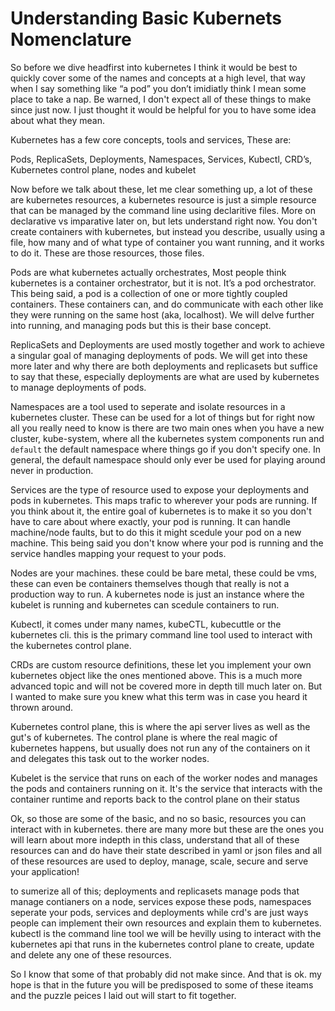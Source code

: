 # Understanding Basic Kubernets Nomenclature

So before we dive headfirst into kubernetes I think it would be best to quickly cover some of the names and concepts at a high level, that way when I say something like “a pod” you don’t imidiatly think I mean some place to take a nap. Be warned, I don't expect all of these things to make since just now. I just thought it would be helpful for you to have some idea about what they mean.

Kubernetes has a few core concepts, tools and services, These are:

Pods, ReplicaSets, Deployments, Namespaces, Services, Kubectl, CRD’s, Kubernetes control plane, nodes and kubelet

Now before we talk about these, let me clear something up, a lot of these are kubernetes resources, a kubernetes resource is just a simple resource that can be managed by the command line using declaritive files. More on declarative vs imparative later on, but lets understand right now. You don't create containers with kubernetes, but instead you describe, usually using a file, how many and of what type of container you want running, and it works to do it. These are those resources, those files.

Pods are what kubernetes actually orchestrates, Most people think kubernetes is a container orchestrator, but it is not. It’s a pod orchestrator. This being said, a pod is a collection of one or more tightly coupled containers. These containers can, and do communicate with each other like they were running on the same host (aka, localhost). We will delve further into running, and managing pods but this is their base concept.

ReplicaSets and Deployments are used mostly together and work to achieve a singular goal of managing deployments of pods. We will get into these more later and why there are both deployments and replicasets but suffice to say that these, especially deployments are what are used by kubernetes to manage deployments of pods.

Namespaces are a tool used to seperate and isolate resources in a kubernetes cluster. These can be used for a lot of things but for right now all you really need to know is there are two main ones when you have a new cluster, kube-system, where all the kubernetes system components run and `default` the default namespace where things go if you don't specify one. In general, the default namespace should only ever be used for playing around never in production.

Services are the type of resource used to expose your deployments and pods in kubernetes. This maps trafic to wherever your pods are running. If you think about it, the entire goal of kubernetes is to make it so you don't have to care about where exactly, your pod is running. It can handle machine/node faults, but to do this it might scedule your pod on a new machine. This being said you don't know where your pod is running and the service handles mapping your request to your pods.

Nodes are your machines. these could be bare metal, these could be vms, these can even be containers themselves though that really is not a production way to run. A kubernetes node is just an instance where the kubelet is running and kubernetes can scedule containers to run.

Kubectl, it comes under many names, kubeCTL, kubecuttle or the kubernetes cli. this is the primary command line tool used to interact with the kubernetes control plane.

CRDs are custom resource definitions, these let you implement your own kubernetes object like the ones mentioned above. This is a much more advanced topic and will not be covered more in depth till much later on. But I wanted to make sure you knew what this term was in case you heard it thrown around.

Kubernetes control plane, this is where the api server lives as well as the gut's of kubernetes. The control plane is where the real magic of kubernetes happens, but usually does not run any of the containers on it and delegates this task out to the worker nodes.

Kubelet is the service that runs on each of the worker nodes and manages the pods and containers running on it. It's the service that interacts with the container runtime and reports back to the control plane on their status

Ok, so those are some of the basic, and no so basic, resources you can interact with in kubernetes. there are many more but these are the ones you will learn about more indepth in this class, understand that all of these resources can and do have their state described in yaml or json files and all of these resources are used to deploy, manage, scale, secure and serve your application!

to sumerize all of this; deployments and replicasets manage pods that manage contianers on a node, services expose these pods, namespaces seperate your pods, services and deployments while crd's are just ways people can implement their own resources and explain them to kubernetes. kubectl is the command line tool we will be hevilly using to interact with the kubernetes api that runs in the kubernetes control plane to create, update and delete any one of these resources.

So I know that some of that probably did not make since. And that is ok. my hope is that in the future you will be predisposed to some of these iteams and the puzzle peices I laid out will start to fit together.